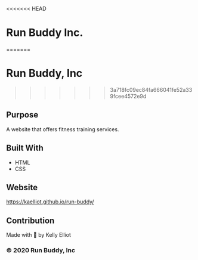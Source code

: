 <<<<<<< HEAD
# Run Buddy Inc.
=======
# Run Buddy, Inc
>>>>>>> 3a718fc09ec84fa666041fe52a339fcee4572e9d

## Purpose
A website that offers fitness training services.

## Built With
* HTML
* CSS

## Website
https://kaelliot.github.io/run-buddy/

## Contribution
Made with 🖤 by Kelly Elliot

### &copy; 2020 Run Buddy, Inc
